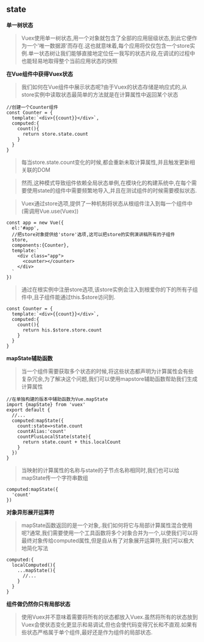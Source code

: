 ## state
**单一树状态**
>Vuex使用单一树状态,用一个对象就包含了全部的应用层级状态,到此它便作为一个'唯一数据源'而存在.这也就意味着,每个应用将仅仅包含一个store实例.单一状态树让我们能够直接地定位任一我写的状态片段,在调试的过程中也能轻易地取得整个当前应用状态的快照

**在Vue组件中获得Vuex状态**
>我们如何在Vue组件中展示状态呢?由于Vuex的状态存储是响应式的,从store实例中读取状态最简单的方法就是在计算属性中返回某个状态
```
//创建一个Counter组件
const Counter = {
  template:`<div>{{count}}</div>`,
  computed:{
    count(){
      return store.state.count
    }
  }
}
```
>每当store.state.count变化的时候,都会重新未取计算属性,并且触发更新相关联的DOM

>然而,这种模式导致组件依赖全局状态单例,在模块化的构建系统中,在每个需要使用state的组件中需要频繁地导入,并且在测试组件的时候需要模拟状态.

>Vuex通过store选项,提供了一种机制将状态从根组件注入到每一个组件中(需调用Vue.use(Vuex))
```
const app = new Vue({
  el:'#app',
  //把store对象提供给'store'选项,这可以把store的实例演讲稿所有的子组件
  store,
  components:{Counter},
  template:`
    <div class="app">
      <counter></counter>
    </div>
  `
})
```
>通过在根实例中注册store选项,该store实例会注入到根爱你的下的所有子组件中,且子组件能通过this.$store访问到.
```
const Counter = {
  template:`<div>{{count}}</div>`,
  computed:{
    count(){
      return his.$store.store.count
    }
  }
}
```

**mapState辅助函数**
>当一个组件需要获取多个状态的时候,将这些状态都声明为计算属性会有些复杂冗余,为了解决这个问题,我们可以使用mapstore辅助函数帮助我们生成计算属性
```
//在单独构建的版本中辅助函数为Vue.mapState
import {mapState} from 'vuex'
export default {
  //...
  computed:mapState({
    count:state=>state.count
    countAlias:'count'
    countPlusLocalState(state){
      return state.count + this.localCount
    }
  })
}
```
>当映射的计算属性的名称与state的子节点名称相同时,我们也可以给mapState传一个字符串数组
```
computed:mapState({
  'count'
})
```

**对象异形展开运算符**
>mapState函数返回的是一个对象,.我们如何将它与局部计算属性混合使用呢?通常,我们需要使用一个工具函数将多个对象合并为一个,以使我们可以将最终对象传给computed属性,但是自从有了对象展开运算符,我们可以极大地简化写法
```
computed:{
  localComputed(){
    ...mapState(){
      //...
    }
  }
}
```

**组件做仍然你只有局部状态**
>使用Vuex并不意味着需要将所有的状态都放入Vuex.虽然将所有的状态放到Vuex会使状态变化更显示和易调试,但也会使代码变得冗长和不直观.如果有些状态严格属于单个组件,最好还是作为组件的局部状态.
